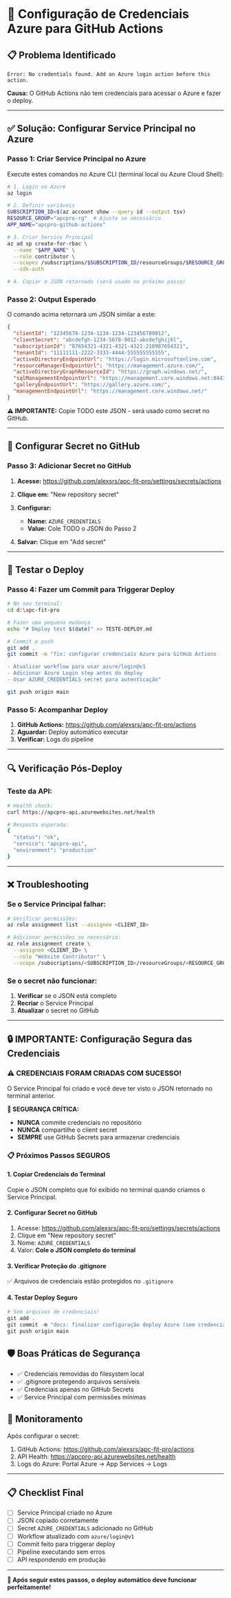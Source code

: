 # 🔐 Configuração de Credenciais Azure para GitHub Actions

## 📋 Problema Identificado

```
Error: No credentials found. Add an Azure login action before this action.
```

**Causa:** O GitHub Actions não tem credenciais para acessar o Azure e fazer o deploy.

---

## ✅ Solução: Configurar Service Principal no Azure

### **Passo 1: Criar Service Principal no Azure**

Execute estes comandos no Azure CLI (terminal local ou Azure Cloud Shell):

```bash
# 1. Login no Azure
az login

# 2. Definir variáveis
SUBSCRIPTION_ID=$(az account show --query id --output tsv)
RESOURCE_GROUP="apcpro-rg"  # Ajuste se necessário
APP_NAME="apcpro-github-actions"

# 3. Criar Service Principal
az ad sp create-for-rbac \
  --name "$APP_NAME" \
  --role contributor \
  --scopes /subscriptions/$SUBSCRIPTION_ID/resourceGroups/$RESOURCE_GROUP \
  --sdk-auth

# 4. Copiar o JSON retornado (será usado no próximo passo)
```

### **Passo 2: Output Esperado**

O comando acima retornará um JSON similar a este:

```json
{
  "clientId": "12345678-1234-1234-1234-123456789012",
  "clientSecret": "abcdefgh-1234-5678-9012-abcdefghijkl",
  "subscriptionId": "87654321-4321-4321-4321-210987654321",
  "tenantId": "11111111-2222-3333-4444-555555555555",
  "activeDirectoryEndpointUrl": "https://login.microsoftonline.com",
  "resourceManagerEndpointUrl": "https://management.azure.com/",
  "activeDirectoryGraphResourceId": "https://graph.windows.net/",
  "sqlManagementEndpointUrl": "https://management.core.windows.net:8443/",
  "galleryEndpointUrl": "https://gallery.azure.com/",
  "managementEndpointUrl": "https://management.core.windows.net/"
}
```

**⚠️ IMPORTANTE:** Copie TODO este JSON - será usado como secret no GitHub.

---

## 🔧 Configurar Secret no GitHub

### **Passo 3: Adicionar Secret no GitHub**

1. **Acesse:** https://github.com/alexsrs/apc-fit-pro/settings/secrets/actions

2. **Clique em:** "New repository secret"

3. **Configurar:**
   - **Name:** `AZURE_CREDENTIALS`
   - **Value:** Cole TODO o JSON do Passo 2

4. **Salvar:** Clique em "Add secret"

---

## 🚀 Testar o Deploy

### **Passo 4: Fazer um Commit para Triggerar Deploy**

```bash
# No seu terminal:
cd d:\apc-fit-pro

# Fazer uma pequena mudança
echo "# Deploy test $(date)" >> TESTE-DEPLOY.md

# Commit e push
git add .
git commit -m "fix: configurar credenciais Azure para GitHub Actions

- Atualizar workflow para usar azure/login@v1
- Adicionar Azure Login step antes do deploy
- Usar AZURE_CREDENTIALS secret para autenticação"

git push origin main
```

### **Passo 5: Acompanhar Deploy**

1. **GitHub Actions:** https://github.com/alexsrs/apc-fit-pro/actions
2. **Aguardar:** Deploy automático executar
3. **Verificar:** Logs do pipeline

---

## 🔍 Verificação Pós-Deploy

### **Teste da API:**
```bash
# Health check:
curl https://apcpro-api.azurewebsites.net/health

# Resposta esperada:
{
  "status": "ok",
  "service": "apcpro-api",
  "environment": "production"
}
```

---

## ❌ Troubleshooting

### **Se o Service Principal falhar:**

```bash
# Verificar permissões:
az role assignment list --assignee <CLIENT_ID>

# Adicionar permissões se necessário:
az role assignment create \
  --assignee <CLIENT_ID> \
  --role "Website Contributor" \
  --scope /subscriptions/<SUBSCRIPTION_ID>/resourceGroups/<RESOURCE_GROUP>
```

### **Se o secret não funcionar:**

1. **Verificar** se o JSON está completo
2. **Recriar** o Service Principal
3. **Atualizar** o secret no GitHub

---

## 🔒 IMPORTANTE: Configuração Segura das Credenciais

### ⚠️ CREDENCIAIS FORAM CRIADAS COM SUCESSO!

O Service Principal foi criado e você deve ter visto o JSON retornado no terminal anterior.

**🚨 SEGURANÇA CRÍTICA:**
- **NUNCA** commite credenciais no repositório
- **NUNCA** compartilhe o client secret
- **SEMPRE** use GitHub Secrets para armazenar credenciais

### 📋 Próximos Passos SEGUROS

#### 1. Copiar Credenciais do Terminal
Copie o JSON completo que foi exibido no terminal quando criamos o Service Principal.

#### 2. Configurar Secret no GitHub
1. Acesse: https://github.com/alexsrs/apc-fit-pro/settings/secrets/actions
2. Clique em "New repository secret"
3. Nome: `AZURE_CREDENTIALS`
4. Valor: **Cole o JSON completo do terminal**

#### 3. Verificar Proteção do .gitignore
✅ Arquivos de credenciais estão protegidos no `.gitignore`

#### 4. Testar Deploy Seguro
```powershell
# Sem arquivos de credenciais!
git add .
git commit -m "docs: finalizar configuração deploy Azure (sem credenciais)"
git push origin main
```

## 🛡️ Boas Práticas de Segurança

- ✅ Credenciais removidas do filesystem local
- ✅ .gitignore protegendo arquivos sensíveis
- ✅ Credenciais apenas no GitHub Secrets
- ✅ Service Principal com permissões mínimas

## 🔧 Monitoramento

Após configurar o secret:
1. GitHub Actions: https://github.com/alexsrs/apc-fit-pro/actions
2. API Health: https://apcpro-api.azurewebsites.net/health
3. Logs do Azure: Portal Azure → App Services → Logs

---

## 📋 Checklist Final

- [ ] Service Principal criado no Azure
- [ ] JSON copiado corretamente
- [ ] Secret `AZURE_CREDENTIALS` adicionado no GitHub
- [ ] Workflow atualizado com `azure/login@v1`
- [ ] Commit feito para triggerar deploy
- [ ] Pipeline executando sem erros
- [ ] API respondendo em produção

---

**🚀 Após seguir estes passos, o deploy automático deve funcionar perfeitamente!**

